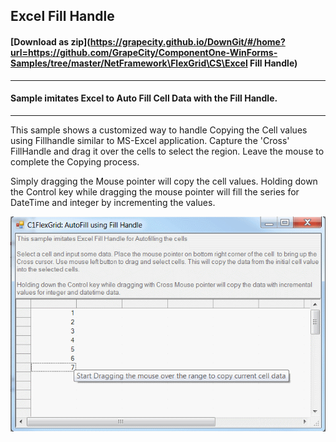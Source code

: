## Excel Fill Handle
#### [Download as zip](https://grapecity.github.io/DownGit/#/home?url=https://github.com/GrapeCity/ComponentOne-WinForms-Samples/tree/master/NetFramework\FlexGrid\CS\Excel Fill Handle)
____
#### Sample imitates Excel to Auto Fill Cell Data with the Fill Handle.
____
This sample shows a customized way to handle Copying the Cell values using Fillhandle similar to MS-Excel application.
Capture the 'Cross' FillHandle and drag it over the cells to select the region. Leave the mouse to complete the Copying process.

Simply dragging the Mouse pointer will copy the cell values.
Holding down the Control key while dragging the mouse pointer will fill the series for DateTime and integer by incrementing the values.

![screenshot](screenshot.PNG)

